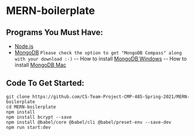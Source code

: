# MERN-boilerplate

## Programs You Must Have:
- [Node.js](https://nodejs.org/en/download/)
- [MongoDB](https://www.mongodb.com/try/download/community)
```Please check the option to get "MongoDB Compass" along with your download :-)```
-- How to install [MongoDB Windows](https://www.youtube.com/watch?v=UJQiGBDKXY0)
-- How to install [MongoDB Mac](https://www.youtube.com/watch?v=j5tHVw055bs)

## Code To Get Started:
```shell
git clone https://github.com/CS-Team-Project-CMP-485-Spring-2021/MERN-boilerplate
cd MERN-boilerplate
npm install
npm install bcrypt --save
npm install @babel/core @babel/cli @babel/preset-env --save-dev
npm run start:dev
```
